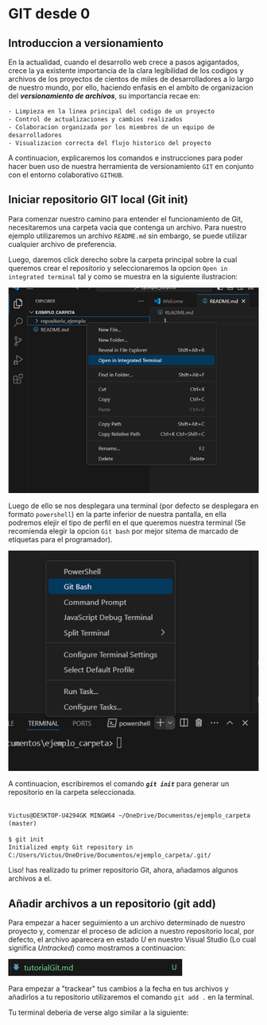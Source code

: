 # GIT desde 0

## Introduccion a versionamiento

En la actualidad, cuando el desarrollo web crece a pasos agigantados, crece la ya existente importancia de la clara legibilidad de los codigos y archivos de los proyectos de cientos de miles de desarrolladores a lo largo de nuestro mundo, por ello, haciendo enfasis en el ambito de organizacion del **_versionamiento de archivos_**, su importancia recae en:

    - Limpieza en la linea principal del codigo de un proyecto
    - Control de actualizaciones y cambios realizados 
    - Colaboracion organizada por los miembros de un equipo de desarrolladores
    - Visualizacion correcta del flujo historico del proyecto

A continuacion, explicaremos los comandos e instrucciones para poder hacer buen uso de nuestra herramienta de versionamiento `GIT` en conjunto con el entorno colaborativo `GITHUB`.


## Iniciar repositorio GIT local (Git init)

Para comenzar nuestro camino para entender el funcionamiento de Git, necesitaremos una carpeta vacia que contenga un archivo.
Para nuestro ejemplo utilizaremos un archivo `README.md` sin embargo, se puede utilizar cualquier archivo de preferencia.

Luego, daremos click derecho sobre la carpeta principal sobre la cual queremos crear el repositorio y seleccionaremos la opcion `Open in integrated terminal` tal y como se muestra en la siguiente ilustracion:

![alt text](image.png)

Luego de ello se nos desplegara una terminal (por defecto se desplegara en formato `powershell`) en la parte inferior de nuestra pantalla, en ella podremos elejir el tipo de perfil en el que queremos nuestra terminal (Se recomienda elegir la opcion `Git bash` por mejor sitema de marcado de etiquetas para el programador).

![alt text](image-1.png)

A continuacion, escribiremos el comando ***`git init`*** para generar un repositorio en la carpeta seleccionada.

```

Victus@DESKTOP-U4294GK MINGW64 ~/OneDrive/Documentos/ejemplo_carpeta (master)

$ git init
Initialized empty Git repository in C:/Users/Victus/OneDrive/Documentos/ejemplo_carpeta/.git/

```
Liso! has realizado tu primer repositorio Git, ahora, añadamos algunos archivos a el.

## Añadir archivos a un repositorio (git add)
Para empezar a hacer seguimiento a un archivo determinado de nuestro proyecto y, comenzar el proceso de adicion a nuestro repositorio local, por defecto, el archivo aparecera en estado *U* en nuestro Visual Studio (Lo cual significa *Untracked*) como mostramos a continuacion:

![alt text](image-2.png)

Para empezar a "trackear" tus cambios a la fecha en tus archivos y añadirlos a tu repositorio utilizaremos el comando `git add .` en la terminal.

Tu terminal deberia de verse algo similar a la siguiente: 







    



    

